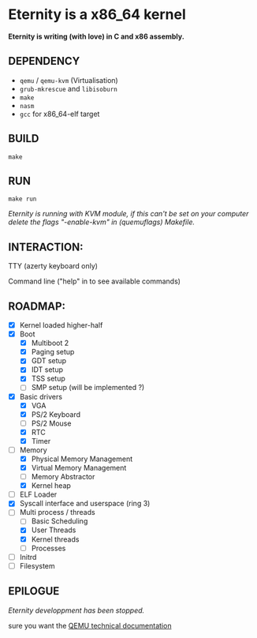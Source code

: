 # Eternity is a x86_64 kernel

**Eternity is writing (with love) in C and x86 assembly.**

## DEPENDENCY

  - `qemu` / `qemu-kvm` (Virtualisation)
  - `grub-mkrescue` and `libisoburn`
  - `make`
  - `nasm`
  - `gcc` for x86_64-elf target

## BUILD

`make`

## RUN

`make run`

_Eternity is running with KVM module, if this can't be set on your computer delete the flags "-enable-kvm" in (quemuflags) Makefile._

## INTERACTION:

TTY (azerty keyboard only)

Command line ("help" in to see available commands)

## ROADMAP:

- [X] Kernel loaded higher-half
- [X] Boot
  - [X] Multiboot 2
  - [X] Paging setup
  - [X] GDT setup
  - [X] IDT setup
  - [X] TSS setup
  - [ ] SMP setup (will be implemented ?)
- [X] Basic drivers
  - [X] VGA
  - [X] PS/2 Keyboard
  - [ ] PS/2 Mouse
  - [X] RTC
  - [X] Timer
- [ ] Memory
  - [X] Physical Memory Management
  - [X] Virtual Memory Management
  - [ ] Memory Abstractor
  - [X] Kernel heap
- [ ] ELF Loader
- [X] Syscall interface and userspace (ring 3)
- [ ] Multi process / threads
  - [ ] Basic Scheduling
  - [X] User Threads
  - [X] Kernel threads
  - [ ] Processes
- [ ] Initrd
- [ ] Filesystem

## EPILOGUE

_Eternity developpment has been stopped._

sure you want the [QEMU technical documentation](https://qemu.weilnetz.de/doc/qemu-doc.html)
